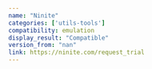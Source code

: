 ```yaml
---
name: "Ninite"
categories: ['utils-tools']
compatibility: emulation
display_result: "Compatible"
version_from: "nan"
link: https://ninite.com/request_trial
---
```


